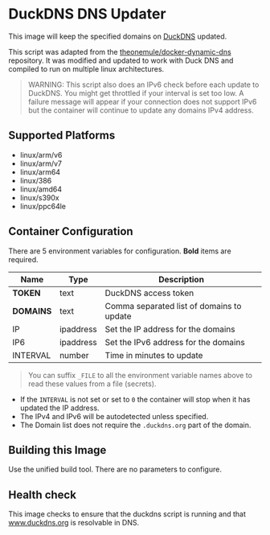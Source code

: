 # DuckDNS DNS Updater

This image will keep the specified domains on [DuckDNS](https://www.duckdns.org) updated.

This script was adapted from the [theonemule/docker-dynamic-dns](https://github.com/theonemule/docker-dynamic-dns) repository.
It was modified and updated to work with Duck DNS and compiled to run on multiple linux architectures.

> WARNING: This script also does an IPv6 check before each update to DuckDNS.
You might get throttled if your interval is set too low.
A failure message will appear if your connection does not support IPv6 but the container will continue to update any domains IPv4 address.

## Supported Platforms
* linux/arm/v6
* linux/arm/v7
* linux/arm64
* linux/386
* linux/amd64
* linux/s390x
* linux/ppc64le

## Container Configuration
There are 5 environment variables for configuration.
**Bold** items are required.

| Name         | Type      | Description                               |
| ------------ | --------- | ----------------------------------------- |
| **TOKEN**    | text      | DuckDNS access token                      |
| **DOMAINS**  | text      | Comma separated list of domains to update |
| IP           | ipaddress | Set the IP address for the domains        |
| IP6          | ipaddress | Set the IPv6 address for the domains      |
| INTERVAL     | number    | Time in minutes to update                 |

> You can suffix `_FILE` to all the environment variable names above to read these values from a file (secrets).

* If the `INTERVAL` is not set or set to `0` the container will stop when it has updated the IP address.
* The IPv4 and IPv6 will be autodetected unless specified.
* The Domain list does not require the `.duckdns.org` part of the domain.

## Building this Image

Use the unified build tool.
There are no parameters to configure.

## Health check

This image checks to ensure that the duckdns script is running and that www.duckdns.org is resolvable in DNS.